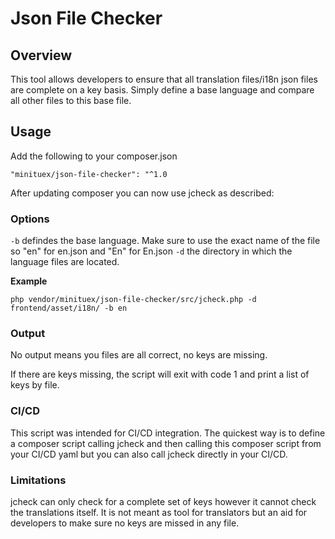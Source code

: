 # Json File Checker

## Overview

This tool allows developers to ensure that all translation files/i18n json files
are complete on a key basis. 
Simply define a base language and compare all other files to this base file.

## Usage

Add the following to your composer.json

`"minituex/json-file-checker": "^1.0`

After updating composer you can now use jcheck as described:

### Options
`-b` defindes the base language. Make sure to use the exact name of the file so "en" for en.json and "En" for En.json
`-d` the directory in which the language files are located.

**Example**

`php vendor/minituex/json-file-checker/src/jcheck.php -d frontend/asset/i18n/ -b en`

### Output

No output means you files are all correct, no keys are missing. 

If there are keys missing, the script will exit with code 1 and print a list of
keys by file.

### CI/CD

This script was intended for CI/CD integration. The quickest way is to define a composer script calling jcheck and then
calling this composer script from your CI/CD yaml but you can also call jcheck directly in your CI/CD.

### Limitations

jcheck can only check for a complete set of keys however it cannot check the translations itself.
It is not meant as tool for translators but an aid for developers to make sure no keys are missed in
any file.